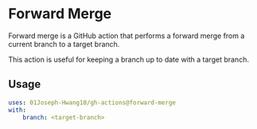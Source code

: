 # Forward Merge

Forward merge is a GitHub action that performs a forward merge from a current branch to a target branch.

This action is useful for keeping a branch up to date with a target branch.

## Usage

```yaml
uses: 01Joseph-Hwang10/gh-actions@forward-merge
with:
    branch: <target-branch>
```
